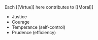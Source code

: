 Each [[Virtue]] here contributes to [[Moral]]

- Justice
- Courage
- Temperance (self-control)
- Prudence (efficiency)